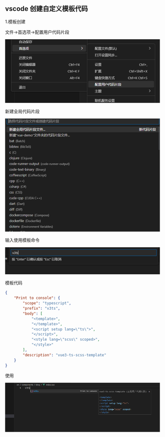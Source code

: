 ## vscode 创建自定义模板代码

1.模板创建

文件->首选项->配置用户代码片段

![image-20230905095214473](assets/image-20230905095214473.png)

新建全局代码片段

![image-20230905095304514](assets/image-20230905095304514.png)	

输入使用模板命令

![image-20230905095342939](assets/image-20230905095342939.png)

模板代码

```json
{
	"Print to console": {
		"scope": "typescript",
		"prefix": "v3ts",
		"body": [
			"<template>",
			"</template>",
			"<script setup lang=\"ts\">",
			"</script>",
			"<style lang=\"scss\" scoped>",
			"</style>"
		],
		"description": "vue3-ts-scss-template"
	}
}
```

使用

![image-20230905100211905](assets/image-20230905100211905.png)